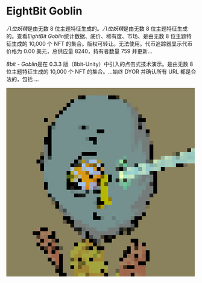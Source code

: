 # EightBit Goblin

*八位妖精*是由无数 8 位主题特征生成的。*八位妖精*是由无数 8 位主题特征生成的。查看*EightBit Goblin*统计数据、底价、稀有度、市场、是由无数 8 位主题特征生成的 10,000 个 NFT 的集合。版权可转让。无法使用。代币追踪器显示代币价格为 0.00 美元，总供应量 8240，持有者数量 759 并更新...

*8bit* - *Goblin*是在 0.3.3 版（8bit-Unity）中引入的点击式技术演示。是由无数 8 位主题特征生成的 10,000 个 NFT 的集合。...始终 DYOR 并确认所有 URL 都是合法的，包括 ...

![nft](1.png)
